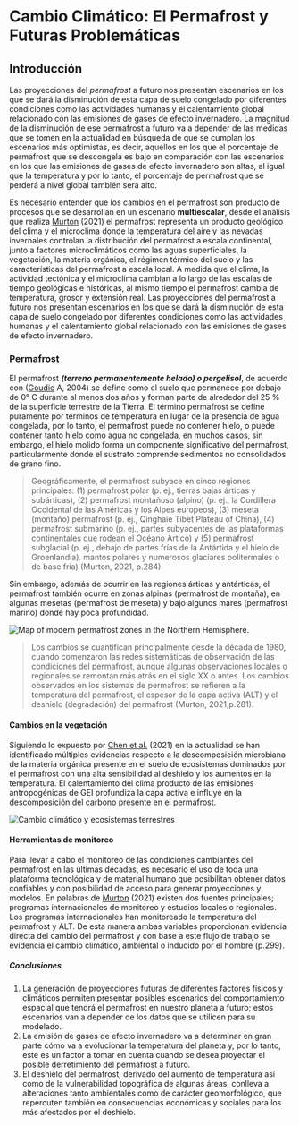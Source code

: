 # Cambio Climático: El Permafrost y Futuras Problemáticas 

## Introducción 
Las proyecciones del _permafrost_ a futuro nos presentan escenarios en los que se dará la disminución de esta capa de suelo congelado por diferentes condiciones como las actividades humanas y el calentamiento global relacionado con las emisiones de gases de efecto invernadero. La magnitud de la disminución de ese permafrost a futuro va a depender de las medidas que se tomen en la actualidad en búsqueda de que se cumplan los escenarios más optimistas, es decir, aquellos en los que el porcentaje de permafrost que se descongela es bajo en comparación con las escenarios en los que las emisiones de gases de efecto invernadero son altas, al igual que la temperatura y por lo tanto, el porcentaje de permafrost que se perderá a nivel global también será alto.

Es necesario entender que los cambios en el permafrost son producto de procesos que se desarrollan en un escenario **multiescalar**, desde el análisis que realiza [Murton](https://www.sciencedirect.com/science/article/pii/B9780128215753000141?via%3Dihub) (2021) el permafrost representa un producto geológico del clima y el microclima donde la temperatura del aire y las nevadas invernales controlan la distribución del permafrost a escala continental, junto a factores microclimáticos como las aguas superficiales, la vegetación, la materia orgánica, el régimen térmico del suelo y las características del permafrost a escala local. A medida que el clima, la actividad tectónica y el microclima cambian a lo largo de las escalas de tiempo geológicas e históricas, al mismo tiempo el permafrost cambia de temperatura, grosor y extensión real. Las proyecciones del permafrost a futuro nos presentan escenarios en los que se dará la disminución de esta capa de suelo congelado por diferentes condiciones como las actividades humanas y el calentamiento global relacionado con las emisiones de gases de efecto invernadero. 

### Permafrost 
El permafrost **_(terreno permanentemente helado) o pergelisol_**, de acuerdo con ([Goudie](https://courses.ess.washington.edu/ess-306/links/Goudie_Encyclopedia_of_Geomorphology.pdf) A, 2004) se define como el suelo que permanece por debajo de 0° C durante al menos dos años y forman parte de alrededor del 25 % de la superficie terrestre de la Tierra. El término permafrost se define puramente por términos de temperatura en lugar de la presencia de agua congelada, por lo tanto, el permafrost puede no contener hielo, o puede contener tanto hielo como agua no congelada, en muchos casos, sin embargo, el hielo molido forma un componente significativo del permafrost, particularmente donde el sustrato comprende sedimentos no consolidados de grano fino.

> Geográficamente, el permafrost subyace en cinco regiones principales: (1) permafrost polar (p. ej., tierras bajas árticas y subárticas), (2) permafrost montañoso (alpino) (p. ej., la Cordillera Occidental de las Américas y los Alpes europeos), (3) meseta (montaño) permafrost (p. ej., Qinghaie Tibet Plateau of China), (4) permafrost submarino (p. ej., partes subyacentes de las plataformas continentales que rodean el Océano Ártico) y (5) permafrost subglacial (p. ej., debajo de partes frías de la Antártida y el hielo de Groenlandia). mantos polares y numerosos glaciares politermales o de base fría) (Murton, 2021, p.284).

Sin embargo, además de ocurrir en las regiones árticas y antárticas, el permafrost también ocurre en zonas alpinas (permafrost de montaña), en algunas mesetas (permafrost de meseta) y bajo algunos mares (permafrost marino) donde hay poca profundidad. 

![Map of modern permafrost zones in the Northern Hemisphere.](https://ars.els-cdn.com/content/image/3-s2.0-B9780128215753000141-f14-01-9780128215753.jpg)


> Los cambios se cuantifican principalmente desde la década de 1980, cuando comenzaron las redes sistemáticas de observación de las condiciones del permafrost, aunque algunas observaciones locales o regionales se remontan más atrás en el siglo XX o antes. Los cambios observados en los sistemas de permafrost se refieren a la temperatura del permafrost, el espesor de la capa activa (ALT) y el deshielo (degradación) del permafrost (Murton, 2021,p.281).

#### Cambios en la vegetación 
Siguiendo lo expuesto por [Chen et al.](https://www.nature.com/articles/s41558-021-01011-y.pdf?origin=ppub) (2021) en la actualidad se han identificado múltiples evidencias respecto a la descomposición microbiana de la materia orgánica presente en el suelo de ecosistemas dominados por el permafrost con una alta sensibilidad al deshielo y los aumentos en la temperatura. El calentamiento del clima producto de las emisiones antropogénicas de GEI profundiza la capa activa e influye en la descomposición del carbono presente en el permafrost.

![Cambio climático y ecosistemas terrestres](https://media.springernature.com/full/springer-static/image/art%3A10.1038%2Fs41558-021-01011-y/MediaObjects/41558_2021_1011_Fig4_HTML.png?as=webp)

#### Herramientas de monitoreo

Para llevar a cabo el monitoreo de las condiciones cambiantes del permafrost en las últimas décadas, es necesario el uso de toda una plataforma tecnológica y de material humano que posibilitan obtener datos confiables y con posibilidad de acceso para generar proyecciones y modelos. En palabras de [Murton](https://www.sciencedirect.com/science/article/pii/B9780128215753000141?via%3Dihub) (2021) existen dos fuentes principales; programas internacionales de monitoreo y estudios locales o regionales. Los programas internacionales han monitoreado la temperatura del permafrost y ALT. De esta manera ambas variables proporcionan evidencia directa del cambio del permafrost y con base a este flujo de trabajo se evidencia el cambio climático, ambiental o inducido por el hombre (p.299).

##### Conclusiones 

1. La generación de proyecciones futuras de diferentes factores físicos y climáticos permiten presentar posibles escenarios del comportamiento espacial que tendrá el permafrost en nuestro planeta a futuro; estos escenarios van a depender de los datos que se utilicen para su modelado.
2. La emisión de gases de efecto invernadero va a determinar en gran parte cómo va a evolucionar la temperatura del planeta y, por lo tanto, este es un factor a tomar en cuenta cuando se desea proyectar el posible derretimiento del permafrost a futuro. 
3. El deshielo del permafrost, derivado del aumento de temperatura así como de la vulnerabilidad topográfica de algunas áreas, conlleva a alteraciones tanto ambientales como de carácter geomorfológico, que repercuten también en consecuencias económicas y sociales para los más afectados por el deshielo.

